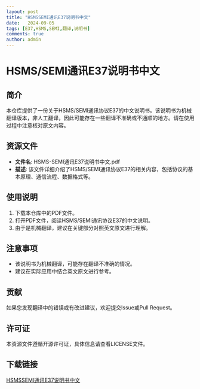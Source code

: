 ```yaml
---
layout: post
title: "HSMSSEMI通讯E37说明书中文"
date:   2024-09-05
tags: [E37,HSMS,SEMI,翻译,说明书]
comments: true
author: admin
---
```

# HSMS/SEMI通讯E37说明书中文

## 简介
本仓库提供了一份关于HSMS/SEMI通讯协议E37的中文说明书。该说明书为机械翻译版本，非人工翻译，因此可能存在一些翻译不准确或不通顺的地方。请在使用过程中注意核对原文内容。

## 资源文件
- **文件名**: HSMS-SEMI通讯E37说明书中文.pdf
- **描述**: 该文件详细介绍了HSMS/SEMI通讯协议E37的相关内容，包括协议的基本原理、通信流程、数据格式等。

## 使用说明
1. 下载本仓库中的PDF文件。
2. 打开PDF文件，阅读HSMS/SEMI通讯协议E37的中文说明。
3. 由于是机械翻译，建议在关键部分对照英文原文进行理解。

## 注意事项
- 该说明书为机械翻译，可能存在翻译不准确的情况。
- 建议在实际应用中结合英文原文进行参考。

## 贡献
如果您发现翻译中的错误或有改进建议，欢迎提交Issue或Pull Request。

## 许可证
本资源文件遵循开源许可证，具体信息请查看LICENSE文件。

## 下载链接

[HSMSSEMI通讯E37说明书中文](https://pan.quark.cn/s/1620b8654730)